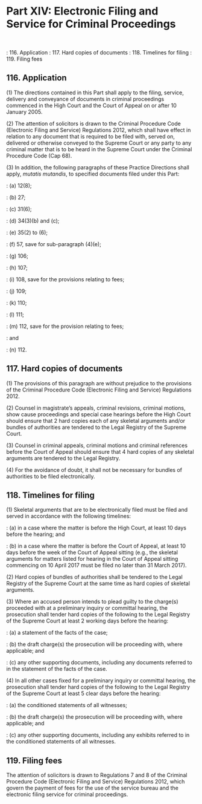 # Part XIV: Electronic Filing and Service for Criminal Proceedings
&nbsp;

: 116\. Application 
: 117\. Hard copies of documents 
: 118\. Timelines for filing 
: 119\. Filing fees

## 116. Application

(1) The directions contained in this Part shall apply to the filing, service, delivery and conveyance of documents in criminal proceedings commenced in the High Court and the Court of Appeal on or after 10 January 2005.

(2) The attention of solicitors is drawn to the Criminal Procedure Code (Electronic Filing and Service) Regulations 2012, which shall have effect in relation to any document that is required to be filed with, served on, delivered or otherwise conveyed to the Supreme Court or any party to any criminal matter that is to be heard in the Supreme Court under the Criminal Procedure Code (Cap 68).

(3) In addition, the following paragraphs of these Practice Directions shall apply, *mutatis mutandis*, to specified documents filed under this Part:

: (a) 12(8);

: (b) 27;

: (c) 31(6);

: (d) 34(3)(b) and (c);

: (e) 35(2) to (6);

: (f) 57, save for sub-paragraph (4)(e);

: (g) 106;

: (h) 107;

: (i) 108, save for the provisions relating to fees;

: (j) 109;

: (k) 110;

: (l) 111;

: (m) 112, save for the provision relating to fees;

: and

: (n) 112.

## 117. Hard copies of documents

(1) The provisions of this paragraph are without prejudice to the provisions of the Criminal Procedure Code (Electronic Filing and Service) Regulations 2012.

(2) Counsel in magistrate’s appeals, criminal revisions, criminal motions, show cause proceedings and special case hearings before the High Court should ensure that 2 hard copies each of any skeletal arguments and/or bundles of authorities are tendered to the Legal Registry of the Supreme Court.

(3) Counsel in criminal appeals, criminal motions and criminal references before the Court of Appeal should ensure that 4 hard copies of any skeletal arguments are tendered to the Legal Registry.

(4) For the avoidance of doubt, it shall not be necessary for bundles of authorities to be filed electronically.

## 118\. Timelines for filing

(1) Skeletal arguments that are to be electronically filed must be filed and served in accordance with the following timelines:

: (a) in a case where the matter is before the High Court, at least 10 days before the hearing; and

: (b) in a case where the matter is before the Court of Appeal, at least 10 days before the week of the Court of Appeal sitting (e.g., the skeletal arguments for matters listed for hearing in the Court of Appeal sitting commencing on 10 April 2017 must be filed no later than 31 March 2017).

(2) Hard copies of bundles of authorities shall be tendered to the Legal Registry of the Supreme Court at the same time as hard copies of skeletal arguments.

(3) Where an accused person intends to plead guilty to the charge(s) proceeded with at a preliminary inquiry or committal hearing, the prosecution shall tender hard copies of the following to the Legal Registry of the Supreme Court at least 2 working days before the hearing:

: (a) a statement of the facts of the case;

: (b) the draft charge(s) the prosecution will be proceeding with, where applicable; and

: (c) any other supporting documents, including any documents referred to in the statement of the facts of the case.

(4) In all other cases fixed for a preliminary inquiry or committal hearing, the prosecution shall tender hard copies of the following to the Legal Registry of the Supreme Court at least 5 clear days before the hearing:

: (a) the conditioned statements of all witnesses;

: (b) the draft charge(s) the prosecution will be proceeding with, where applicable; and

: (c) any other supporting documents, including any exhibits referred to in the conditioned statements of all witnesses.

## 119. Filing fees

The attention of solicitors is drawn to Regulations 7 and 8 of the Criminal Procedure Code (Electronic Filing and Service) Regulations 2012, which govern the payment of fees for the use of the service bureau and the electronic filing service for criminal proceedings.